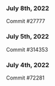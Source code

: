 ### July 8th, 2022

Commit #27777

### July 5th, 2022

Commit #314353


### July 4th, 2022

Commit #72281
